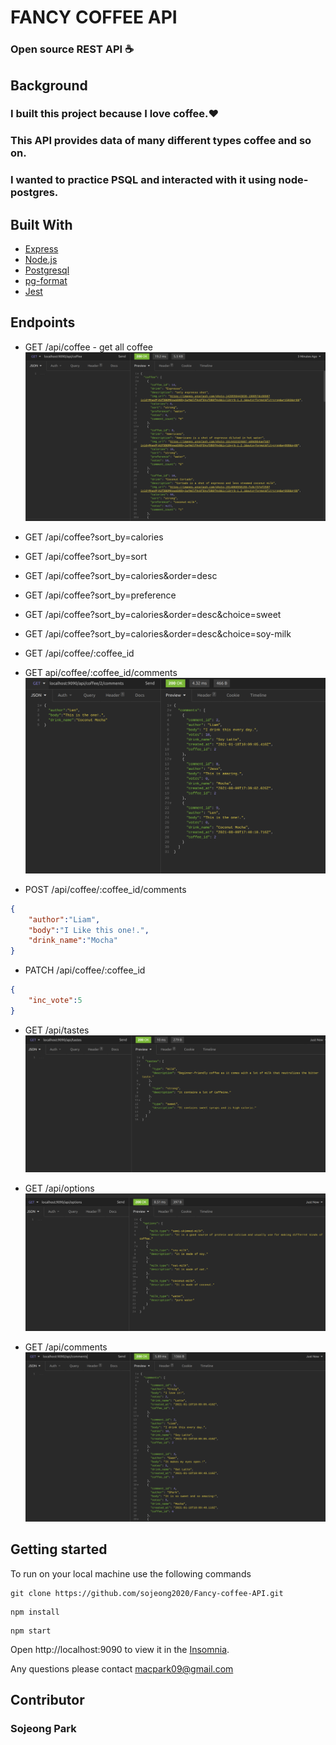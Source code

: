 # FANCY COFFEE API   
### Open source REST API :coffee:

## Background

### I built this project because I love coffee.:heart: 
### This API provides data of many different types coffee and so on.

### I wanted to practice PSQL and interacted with it using node-postgres.

## Built With

- [Express](https://expressjs.com/)  
- [Node.js](https://nodejs.org/en/)
- [Postgresql](https://www.postgresql.org/docs/)
- [pg-format](https://www.npmjs.com/package/pg-format)
- [Jest](https://jestjs.io/docs/getting-started)


## Endpoints

- GET /api/coffee - get all coffee
![GitHub Logo](/images/coffeeAPIcoffee.jpg)
 
- GET /api/coffee?sort_by=calories
- GET /api/coffee?sort_by=sort
- GET /api/coffee?sort_by=calories&order=desc
- GET /api/coffee?sort_by=preference
- GET /api/coffee?sort_by=calories&order=desc&choice=sweet
- GET /api/coffee?sort_by=calories&order=desc&choice=soy-milk
- GET /api/coffee/:coffee_id
- GET api/coffee/:coffee_id/comments
![GitHub Logo](/images/coffeeAPI1.jpg)

- POST /api/coffee/:coffee_id/comments
```json
{
    "author":"Liam",
    "body":"I Like this one!.",
    "drink_name":"Mocha"
}
```
- PATCH /api/coffee/:coffee_id
```json
{
    "inc_vote":5
}
```

- GET /api/tastes
![GitHub Logo](/images/coffeeAPItastes.jpg)


- GET /api/options
![GitHub Logo](/images/coffeeAPIoptions.jpg)


- GET /api/comments
![GitHub Logo](/images/coffeeAPIcomments.jpg)


## Getting started

To run on your local machine use the following commands

```
git clone https://github.com/sojeong2020/Fancy-coffee-API.git
```
```
npm install
```
```
npm start
```
Open http://localhost:9090 to view it in the <a href="https://insomnia.rest/">Insomnia</a>.

Any questions please contact macpark09@gmail.com
 
## Contributor

### Sojeong Park


